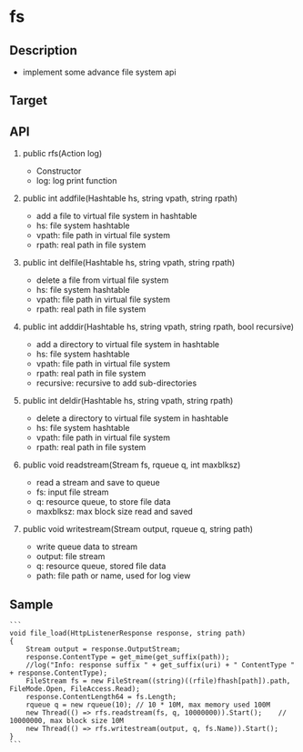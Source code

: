 # fs

## Description
- implement some advance file system api

## Target

## API
1. public rfs(Action<string> log)
    - Constructor
    - log: log print function

2. public int addfile(Hashtable hs, string vpath, string rpath)
    - add a file to virtual file system in hashtable
    - hs: file system hashtable
    - vpath: file path in virtual file system
    - rpath: real path in file system

3. public int delfile(Hashtable hs, string vpath, string rpath)
    - delete a file from virtual file system
    - hs: file system hashtable
    - vpath: file path in virtual file system
    - rpath: real path in file system

4. public int adddir(Hashtable hs, string vpath, string rpath, bool recursive)
    - add a directory to virtual file system in hashtable
    - hs: file system hashtable
    - vpath: file path in virtual file system
    - rpath: real path in file system
    - recursive: recursive to add sub-directories

5. public int deldir(Hashtable hs, string vpath, string rpath)
    - delete a directory to virtual file system in hashtable
    - hs: file system hashtable
    - vpath: file path in virtual file system
    - rpath: real path in file system

6. public void readstream(Stream fs, rqueue q, int maxblksz)
    - read a stream and save to queue
    - fs: input file stream
    - q: resource queue, to store file data
    - maxblksz: max block size read and saved

7. public void writestream(Stream output, rqueue q, string path)
    - write queue data to stream
    - output: file stream
    - q: resource queue, stored file data
    - path: file path or name, used for log view


## Sample
    ```
    void file_load(HttpListenerResponse response, string path)
    {
        Stream output = response.OutputStream;
        response.ContentType = get_mime(get_suffix(path));
        //log("Info: response suffix " + get_suffix(uri) + " ContentType " + response.ContentType);
        FileStream fs = new FileStream((string)((rfile)fhash[path]).path, FileMode.Open, FileAccess.Read);
        response.ContentLength64 = fs.Length;
        rqueue q = new rqueue(10); // 10 * 10M, max memory used 100M
        new Thread(() => rfs.readstream(fs, q, 10000000)).Start();    // 10000000, max block size 10M
        new Thread(() => rfs.writestream(output, q, fs.Name)).Start();
    }
    ```